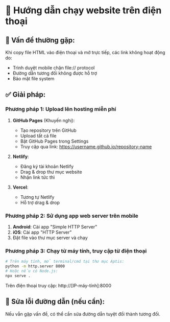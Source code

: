 # 📱 Hướng dẫn chạy website trên điện thoại

## 🚫 Vấn đề thường gặp:
Khi copy file HTML vào điện thoại và mở trực tiếp, các link không hoạt động do:
- Trình duyệt mobile chặn file:// protocol
- Đường dẫn tương đối không được hỗ trợ
- Bảo mật file system

## ✅ Giải pháp:

### Phương pháp 1: Upload lên hosting miễn phí
1. **GitHub Pages** (Khuyến nghị):
   - Tạo repository trên GitHub
   - Upload tất cả file
   - Bật GitHub Pages trong Settings
   - Truy cập qua link: https://username.github.io/repository-name

2. **Netlify**:
   - Đăng ký tài khoản Netlify
   - Drag & drop thư mục website
   - Nhận link tức thì

3. **Vercel**:
   - Tương tự Netlify
   - Hỗ trợ drag & drop

### Phương pháp 2: Sử dụng app web server trên mobile
1. **Android**: Cài app "Simple HTTP Server"
2. **iOS**: Cài app "HTTP Server"
3. Đặt file vào thư mục server và chạy

### Phương pháp 3: Chạy từ máy tính, truy cập từ điện thoại
```bash
# Trên máy tính, mở terminal/cmd tại thư mục Aptis:
python -m http.server 8000
# Hoặc nếu có Node.js:
npx serve .
```
Trên điện thoại truy cập: http://[IP-máy-tính]:8000

## 🔧 Sửa lỗi đường dẫn (nếu cần):
Nếu vẫn gặp vấn đề, có thể cần sửa đường dẫn tuyệt đối thành tương đối.

